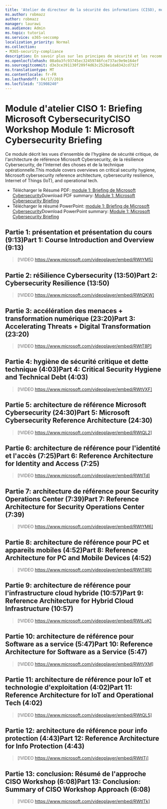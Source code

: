 ```yaml
---
title: 'Atelier de directeur de la sécurité des informations (CISO), module 1: Briefing Microsoft Cybersecurity'
ms.author: robmazz
author: robmazz
manager: laurawi
ms.audience: Admin
ms.topic: tutorial
ms.service: o365-seccomp
localization_priority: Normal
ms.collection:
- M365-security-compliance
description: En savoir plus sur les principes de sécurité et les recommandations pour la modernisation de la sécurité dans votre organisation.
ms.openlocfilehash: 08a0a3fc93745ec32459746fce737ac9e9e164ef
ms.sourcegitcommit: d3e3ce391130f209f4d63c2528e1da8342cd732f
ms.translationtype: MT
ms.contentlocale: fr-FR
ms.lasthandoff: 04/17/2019
ms.locfileid: "31908240"
---
```

# <a name="ciso-workshop-module-1-microsoft-cybersecurity-briefing"></a><span data-ttu-id="80cba-103">Module d'atelier CISO 1: Briefing Microsoft Cybersecurity</span><span class="sxs-lookup"><span data-stu-id="80cba-103">CISO Workshop Module 1: Microsoft Cybersecurity Briefing</span></span>

<span data-ttu-id="80cba-104">Ce module décrit les vues d'ensemble de l'hygiène de sécurité critique, de l'architecture de référence Microsoft Cybersecurity, de la résilience Cybersecurity, de l'Internet des choses et de la technique opérationnelle.</span><span class="sxs-lookup"><span data-stu-id="80cba-104">This module covers overviews on critical security hygiene, Microsoft cybersecurity reference architecture, cybersecurity resilience, Internet of Things (IoT), and operational tech.</span></span>

- <span data-ttu-id="80cba-105">Télécharger le Résumé PDF: [module 1: Briefing de Microsoft Cybersecurity](media/ciso-workshop-1-cybersecurity-briefing.pdf)</span><span class="sxs-lookup"><span data-stu-id="80cba-105">Download PDF summary: [Module 1: Microsoft Cybersecurity Briefing](media/ciso-workshop-1-cybersecurity-briefing.pdf)</span></span>
- <span data-ttu-id="80cba-106">Télécharger le résumé PowerPoint: [module 1: Briefing de Microsoft Cybersecurity](https://docs.microsoft.com/office365/securitycompliance/media/ciso-workshop-1-cybersecurity-briefing.pptx)</span><span class="sxs-lookup"><span data-stu-id="80cba-106">Download PowerPoint summary: [Module 1: Microsoft Cybersecurity Briefing](https://docs.microsoft.com/office365/securitycompliance/media/ciso-workshop-1-cybersecurity-briefing.pptx)</span></span>

## <a name="part-1-course-introduction-and-overview-913"></a><span data-ttu-id="80cba-107">Partie 1: présentation et présentation du cours (9:13)</span><span class="sxs-lookup"><span data-stu-id="80cba-107">Part 1: Course Introduction and Overview (9:13)</span></span>

> [!VIDEO https://www.microsoft.com/videoplayer/embed/RWtYM5]

## <a name="part-2-cybersecurity-resilience-1350"></a><span data-ttu-id="80cba-108">Partie 2: réSilience Cybersecurity (13:50)</span><span class="sxs-lookup"><span data-stu-id="80cba-108">Part 2: Cybersecurity Resilience (13:50)</span></span>

> [!VIDEO https://www.microsoft.com/videoplayer/embed/RWtQKW]

## <a name="part-3-accelerating-threats--digital-transformation-2320"></a><span data-ttu-id="80cba-109">Partie 3: accélération des menaces + transformation numérique (23:20)</span><span class="sxs-lookup"><span data-stu-id="80cba-109">Part 3: Accelerating Threats + Digital Transformation (23:20)</span></span>

> [!VIDEO https://www.microsoft.com/videoplayer/embed/RWtT8P]

## <a name="part-4-critical-security-hygiene-and-technical-debt-403"></a><span data-ttu-id="80cba-110">Partie 4: hygiène de sécurité critique et dette technique (4:03)</span><span class="sxs-lookup"><span data-stu-id="80cba-110">Part 4: Critical Security Hygiene and Technical Debt (4:03)</span></span>

> [!VIDEO https://www.microsoft.com/videoplayer/embed/RWtVXF]

## <a name="part-5-microsoft-cybersecurity-reference-architecture-2430"></a><span data-ttu-id="80cba-111">Partie 5: architecture de référence Microsoft Cybersecurity (24:30)</span><span class="sxs-lookup"><span data-stu-id="80cba-111">Part 5: Microsoft Cybersecurity Reference Architecture (24:30)</span></span>

> [!VIDEO https://www.microsoft.com/videoplayer/embed/RWtQL2]

## <a name="part-6-reference-architecture-for-identity-and-access-725"></a><span data-ttu-id="80cba-112">Partie 6: architecture de référence pour l'identité et l'accès (7:25)</span><span class="sxs-lookup"><span data-stu-id="80cba-112">Part 6: Reference Architecture for Identity and Access (7:25)</span></span>

> [!VIDEO https://www.microsoft.com/videoplayer/embed/RWtITd]

## <a name="part-7-reference-architecture-for-security-operations-center-739"></a><span data-ttu-id="80cba-113">Partie 7: architecture de référence pour Security Operations Center (7:39)</span><span class="sxs-lookup"><span data-stu-id="80cba-113">Part 7: Reference Architecture for Security Operations Center (7:39)</span></span>

> [!VIDEO https://www.microsoft.com/videoplayer/embed/RWtYM6]

## <a name="part-8-reference-architecture-for-pc-and-mobile-devices-452"></a><span data-ttu-id="80cba-114">Partie 8: architecture de référence pour PC et appareils mobiles (4:52)</span><span class="sxs-lookup"><span data-stu-id="80cba-114">Part 8: Reference Architecture for PC and Mobile Devices (4:52)</span></span>

> [!VIDEO https://www.microsoft.com/videoplayer/embed/RWtT8R]

## <a name="part-9-reference-architecture-for-hybrid-cloud-infrastructure-1057"></a><span data-ttu-id="80cba-115">Partie 9: architecture de référence pour l'infrastructure cloud hybride (10:57)</span><span class="sxs-lookup"><span data-stu-id="80cba-115">Part 9: Reference Architecture for Hybrid Cloud Infrastructure (10:57)</span></span>

> [!VIDEO https://www.microsoft.com/videoplayer/embed/RWtLoK]

## <a name="part-10-reference-architecture-for-software-as-a-service-547"></a><span data-ttu-id="80cba-116">Partie 10: architecture de référence pour Software as a service (5:47)</span><span class="sxs-lookup"><span data-stu-id="80cba-116">Part 10: Reference Architecture for Software as a Service (5:47)</span></span>

> [!VIDEO https://www.microsoft.com/videoplayer/embed/RWtVXM]

## <a name="part-11-reference-architecture-for-iot-and-operational-tech-402"></a><span data-ttu-id="80cba-117">Partie 11: architecture de référence pour IoT et technologie d'exploitation (4:02)</span><span class="sxs-lookup"><span data-stu-id="80cba-117">Part 11: Reference Architecture for IoT and Operational Tech (4:02)</span></span>

> [!VIDEO https://www.microsoft.com/videoplayer/embed/RWtQL5]

## <a name="part-12-reference-architecture-for-info-protection-443"></a><span data-ttu-id="80cba-118">Partie 12: architecture de référence pour info protection (4:43)</span><span class="sxs-lookup"><span data-stu-id="80cba-118">Part 12: Reference Architecture for Info Protection (4:43)</span></span>

> [!VIDEO https://www.microsoft.com/videoplayer/embed/RWtITj]

## <a name="part-13-conclusion-summary-of-ciso-workshop-approach-608"></a><span data-ttu-id="80cba-119">Partie 13: conclusion: Résumé de l'approche CISO Workshop (6:08)</span><span class="sxs-lookup"><span data-stu-id="80cba-119">Part 13: Conclusion: Summary of CISO Workshop Approach (6:08)</span></span>

> [!VIDEO https://www.microsoft.com/videoplayer/embed/RWtITk]